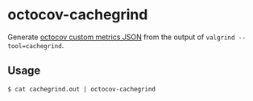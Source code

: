 # octocov-cachegrind

Generate [octocov custom metrics JSON](https://github.com/k1LoW/octocov#custom-metrics) from the output of `valgrind --tool=cachegrind`.

## Usage

```console
$ cat cachegrind.out | octocov-cachegrind
```
